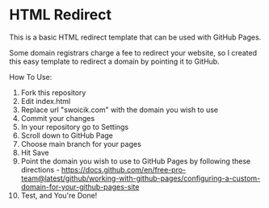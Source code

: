 # HTML Redirect
This is a basic HTML redirect template that can be used with GitHub Pages. 

Some domain registrars charge a fee to redirect your website, so I created this easy template to redirect a domain by pointing it to GitHub. 

How  To Use:
1. Fork this repository
2. Edit index.html 
3. Replace url "swoicik.com" with the domain you wish to use
4. Commit your changes
5. In your repository go to Settings
6. Scroll down to GitHub Page
7. Choose main branch for your pages
8. Hit Save
9. Point the domain you wish to use to GitHub Pages by following these directions - https://docs.github.com/en/free-pro-team@latest/github/working-with-github-pages/configuring-a-custom-domain-for-your-github-pages-site
10. Test, and You're Done!
